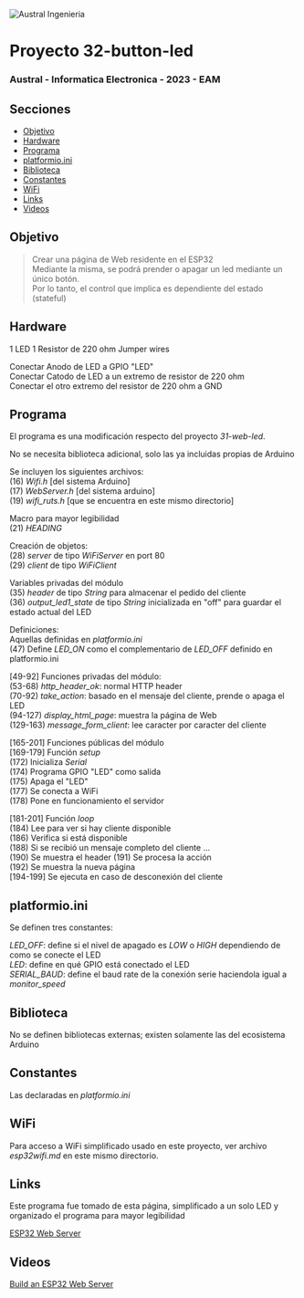 

![Austral Ingenieria](https://encrypted-tbn0.gstatic.com/images?q=tbn%3AANd9GcQooGo7vQn4t9-6Bt46qZF-UY4_QFpYOeh7kVWzwpr_lbLr5wka)


# Proyecto 32-button-led

### Austral - Informatica Electronica  - 2023 - EAM


## Secciones

- [Objetivo](#objetivo)
- [Hardware](#hardware)
- [Programa](#programa)
- [platformio.ini](#platformio.ini)
- [Biblioteca](#biblioteca)
- [Constantes](#constantes)
- [WiFi](#wifi)
- [Links](#links)
- [Videos](#videos)


## Objetivo

>   Crear una página de Web residente en el ESP32  
>   Mediante la misma, se podrá prender o apagar un led mediante un único botón.  
>   Por lo tanto, el control que implica es dependiente del estado (stateful)  

## Hardware

  1 LED
  1 Resistor de 220 ohm
  Jumper wires

  Conectar Anodo de LED a GPIO "LED"  
  Conectar Catodo de LED a un extremo de resistor de 220 ohm  
  Conectar el otro extremo del resistor de 220 ohm a GND  

## Programa

 El programa es una modificación respecto del proyecto _31-web-led_.  

 No se necesita biblioteca adicional, solo las ya incluidas propias de Arduino  
  
  
 Se incluyen los siguientes archivos:  
   (16) _Wifi.h_       [del sistema Arduino]  
   (17) _WebServer.h_  [del sistema arduino]  
   (19) _wifi_ruts.h_  [que se encuentra en este mismo directorio]  

 Macro para mayor legibilidad  
   (21) _HEADING_  

 Creación de objetos:  
   (28) _server_ de tipo _WiFiServer_ en port 80  
   (29) _client_ de tipo _WiFiClient_  

 Variables privadas del módulo  
   (35) _header_ de tipo _String_ para almacenar el pedido del cliente  
   (36) _output_led1_state_ de tipo _String_ inicializada en "off" para guardar el estado actual del LED  

 Definiciones:  
   Aquellas definidas en _platformio.ini_  
   (47) Define _LED_ON_ como el complementario de _LED_OFF_ definido en platformio.ini  

 [49-92] Funciones privadas del módulo:  
   (53-68)   _http_header_ok_: normal HTTP header  
   (70-92)   _take_action_: basado en el mensaje del cliente, prende o apaga el LED  
   (94-127)  _display_html_page_: muestra la página de Web  
   (129-163) _message_form_client_: lee caracter por caracter del cliente  

 [165-201] Funciones públicas del módulo  
  [169-179] Función _setup_  
   (172)  Inicializa _Serial_  
   (174)  Programa GPIO "LED" como salida  
   (175)  Apaga el "LED"  
   (177)  Se conecta a WiFi  
   (178)  Pone en funcionamiento el servidor  

  [181-201] Función _loop_  
   (184)  Lee para ver si hay cliente disponible  
   (186)  Verifica si está disponible  
   (188)  Si se recibió un mensaje completo del cliente ...  
   (190)  Se muestra el header 
   (191)  Se procesa la acción  
   (192)  Se muestra la nueva página  
   [194-199]  Se ejecuta en caso de desconexión del cliente  




## platformio.ini

   Se definen tres constantes:

   _LED_OFF_: define si el nivel de apagado es _LOW_ o _HIGH_ dependiendo de como se conecte el LED  
   _LED_: define en qué GPIO está conectado el LED  
   _SERIAL_BAUD_: define el baud rate de la conexión serie haciendola igual a _monitor_speed_  

## Biblioteca

   No se definen bibliotecas externas; existen solamente las del ecosistema Arduino  

## Constantes

   Las declaradas en _platformio.ini_

## WiFi

 Para acceso a WiFi simplificado usado en este proyecto, ver archivo _esp32wifi.md_ en este mismo directorio.

## Links

  Este programa fue tomado de esta página, simplificado a un solo LED y organizado el programa para mayor legibilidad

  [ESP32 Web Server](https://randomnerdtutorials.com/esp32-web-server-arduino-ide/)

## Videos

  [Build an ESP32 Web Server](https://www.youtube.com/watch?v=ApGwxX6VVzk)

